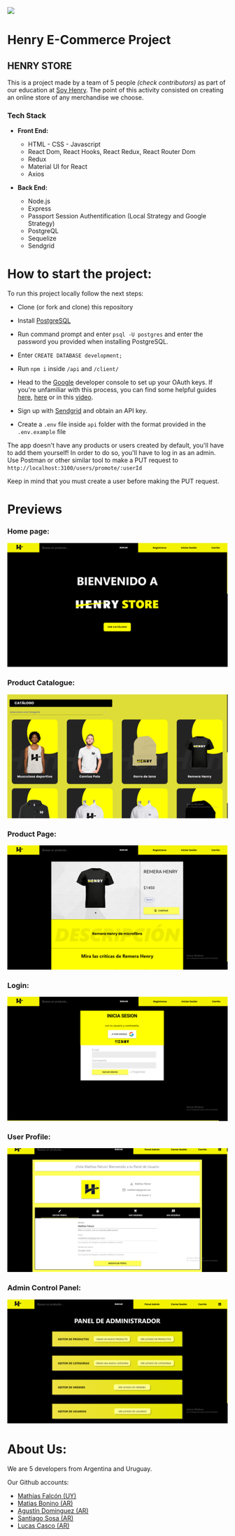 <p align='left'>
    <img src='https://static.wixstatic.com/media/85087f_0d84cbeaeb824fca8f7ff18d7c9eaafd~mv2.png/v1/fill/w_160,h_30,al_c,q_85,usm_0.66_1.00_0.01/Logo_completo_Color_1PNG.webp' </img>
</p>

# Henry E-Commerce Project


## HENRY STORE

This is a project made by a team of 5 people *(check contributors)* as part of our education at [Soy Henry](https://www.soyhenry.com/). The point of this activity consisted on creating an online store of any merchandise we choose.

### Tech Stack

- **Front End:**
    + HTML - CSS - Javascript
    + React Dom, React Hooks, React Redux, React Router Dom
    + Redux
    + Material UI for React
    + Axios

- **Back End:**
    + Node.js
    + Express
    + Passport Session Authentification (Local Strategy and Google Strategy)
    + PostgreQL
    + Sequelize
    + Sendgrid

# How to start the project:

To run this project locally follow the next steps:

- Clone (or fork and clone) this repository
- Install [PostgreSQL](https://www.postgresql.org/) 
- Run command prompt and enter `psql -U postgres` and enter the password you provided when installing PostgreSQL.
- Enter `CREATE DATABASE development;` 
- Run ```npm i``` inside ```/api``` and ```/client/```
- Head to the [Google](https://console.developers.google.com/projectselector2/apis/dashboard?supportedpurview=project) developer console to set up your OAuth keys. If you're unfamiliar with this process, you can find some helpful guides [here](https://developers.google.com/fit/android/get-api-key), [here](https://theonetechnologies.com/blog/post/how-to-get-facebook-application-id-and-secret-key) or in this [video](https://www.youtube.com/watch?v=o9e3ex-axzA).

- Sign up with [Sendgrid](https://sendgrid.com/) and obtain an API key.

- Create a `.env` file inside  `api` folder with the format provided in the `.env.example` file

The app doesn't have any products or users created by default, you'll have to add them yourself! In order to do so, you'll have to log in as an admin. Use Postman or other similar tool to make a PUT request to
``http://localhost:3100/users/promote/:userId``

Keep in mind that you must create a user before making the PUT request.

# Previews

### Home page:

![alt text](./readme_content/HenryStore1.jpg "Home Page")

### Product Catalogue:
![alt text](./readme_content/HenryStore2.jpg "Product Page")

### Product Page:
![alt text](./readme_content/HenryStore3.jpg "Product Page")

### Login:
![alt text](./readme_content/HenryStore4.jpg "Login")

### User Profile:
![alt text](./readme_content/HenryStore5.jpg "User Profile")

### Admin Control Panel:
![alt text](./readme_content/HenryStore6.jpg "Admin Control Panel")

# About Us:

We are 5 developers from Argentina and Uruguay.

Our Github accounts:

- [Mathías Falcón (UY)](https://github.com/mathfalcon)
- [Matias Bonino (AR)](https://github.com/matias2301)
- [Agustín Dominguez (AR)](https://github.com/GusdomDominguez)
- [Santiago Sosa (AR)](https://github.com/Santi-Sosa)
- [Lucas Casco (AR)](https://github.com/lucascasco1)